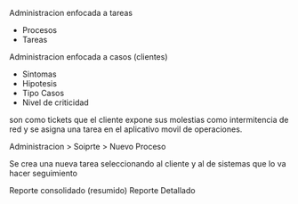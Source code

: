 
Administracion enfocada a tareas

- Procesos
- Tareas

Administracion enfocada a casos (clientes)

- Sintomas 
- Hipotesis
- Tipo Casos
- Nivel de criticidad

son como tickets que el cliente expone sus molestias como intermitencia de red y se asigna una tarea en el aplicativo movil de operaciones.

Administracion > Soiprte > Nuevo Proceso 

Se crea una nueva tarea seleccionando al cliente y al de sistemas que lo va hacer seguimiento 

Reporte consolidado (resumido) 
Reporte Detallado